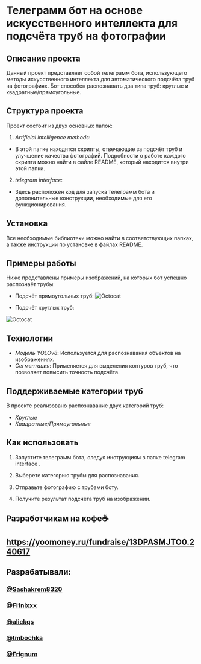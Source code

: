 # Телеграмм бот на основе искусственного интеллекта для подсчёта труб на фотографии
## Описание проекта
Данный проект представляет собой телеграмм бота, использующего методы искусственного интеллекта для автоматического подсчёта труб на фотографиях. Бот способен распознавать два типа труб: круглые и квадратные/прямоугольные.
## Структура проекта

Проект состоит из двух основных папок:

1. *Artificial intelligence methods*:
- В этой папке находятся скрипты, отвечающие за подсчёт труб и улучшение качества фотографий. Подробности о работе каждого скрипта можно найти в файле README, который находится внутри этой папки.

2. *telegram interface*:
- Здесь расположен код для запуска телеграмм бота и дополнительные конструкции, необходимые для его функционирования.

## Установка

Все необходимые библиотеки можно найти в соответствующих папках, а также инструкции по установке в файлах README.

## Примеры работы

Ниже представлены примеры изображений, на которых бот успешно распознаёт трубы:

- Подсчёт прямоугольных труб:
![Octocat](example/example1.jpg "Подсчёт прямоугольных труб")

- Подсчёт круглых труб:

![Octocat](example/example2.jpg "Подсчёт круглых труб")


## Технологии

- *Модель YOLOv8*: Используется для распознавания объектов на изображениях.
- *Сегментация*: Применяется для выделения контуров труб, что позволяет повысить точность подсчёта.

## Поддерживаемые категории труб

В проекте реализовано распознавание двух категорий труб:

- *Круглые*
- *Квадратные/Прямоугольные*

## Как использовать

1. Запустите телеграмм бота, следуя инструкциям в папке  telegram interface .
2. Выберете категорию трубы для распознавания.
3. Отправьте фотографию с трубами боту.

4. Получите результат подсчёта труб на изображении.

## Разработчикам на кофе☕️
## https://yoomoney.ru/fundraise/13DPASMJTO0.240617

## Разрабатывали:

### [@Sashakrem8320](https://github.com/Sashakrem8320)
### [@Fl1nixxx](https://github.com/Fl1nixxx)
### [@alickqs](https://github.com/alickqs)
### [@tmbochka](https://github.com/tmbochka)
### [@Frignum](https://github.com/Frignum)

